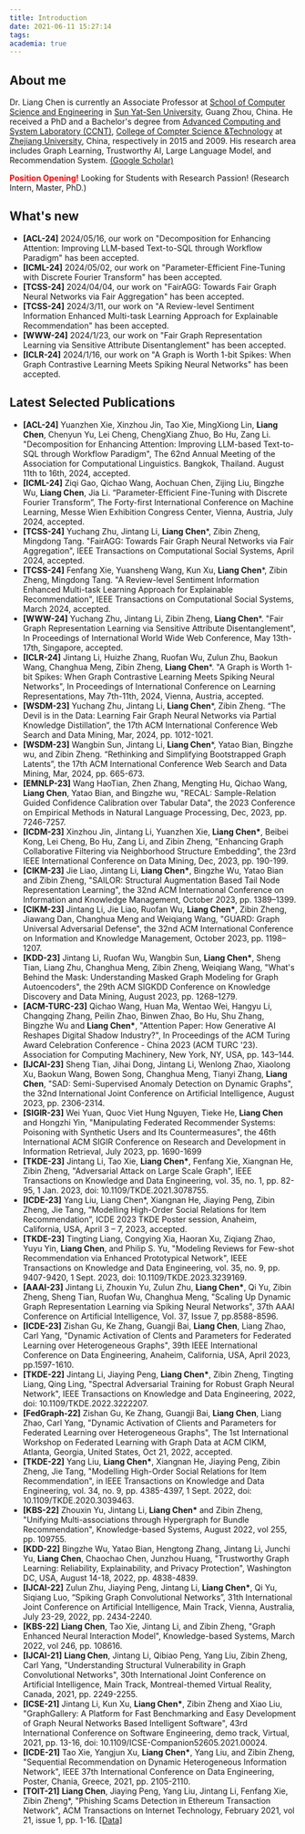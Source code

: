 ```yaml
---
title: Introduction
date: 2021-06-11 15:27:14
tags:
academia: true
---
```


## About me

Dr. Liang Chen is currently an Associate Professor at [School of Computer Science and Engineering](http://sdcs.sysu.edu.cn/) in [Sun Yat-Sen University](http://www.sysu.edu.cn/cn/index.htm), Guang Zhou, China. He received a PhD and a Bachelor's degree from [Advanced Computing and System Laboratory (CCNT)](http://ccnt.zju.edu.cn/), [College of Compter Science &Technology](http://www.cs.zju.edu.cn) at [Zhejiang University](https://www.zju.edu.cn/english/), China, respectively in 2015 and 2009. His research area includes Graph Learning, Trustworthy AI, Large Language Model, and Recommendation System. [(Google Scholar)](https://scholar.google.com/citations?user=pGZtPjcAAAAJ&hl=en)

**<font color=red>Position Opening!</font>** Looking for Students with Research Passion! (Research Intern, Master, PhD.)


## What's new

* **[ACL-24]** 2024/05/16, our work on "Decomposition for Enhancing Attention: Improving LLM-based Text-to-SQL through Workflow Paradigm" has been accepted.
* **[ICML-24]** 2024/05/02, our work on "Parameter-Efficient Fine-Tuning with Discrete Fourier Transform" has been accepted.
* **[TCSS-24]** 2024/04/04, our work on "FairAGG: Towards Fair Graph Neural Networks via Fair Aggregation" has been accepted.
* **[TCSS-24]** 2024/3/11, our work on "A Review-level Sentiment Information Enhanced Multi-task Learning Approach for Explainable Recommendation" has been accepted.
* **[WWW-24]** 2024/1/23, our work on "Fair Graph Representation Learning via Sensitive Attribute Disentanglement" has been accepted.
* **[ICLR-24]** 2024/1/16, our work on "A Graph is Worth 1-bit Spikes: When Graph Contrastive Learning Meets Spiking Neural Networks" has been accepted.
<!-- * **[WSDM-23]** 2023/10/20, Our two works on "The Devil is in the Data: Learning Fair Graph Neural Networks via Partial Knowledge Distillation" and "Rethinking and Simplifying Bootstrapped Graph Latents" have been accepted.
* **[EMNLP-23]** 2023/10/07, Our work on Sample-Relation Guided Confidence Calibration over Tabular Data has been accepted.
* **[ICDM-23]** 2023/09/03, Our work on Enhancing Graph Collaborative Filtering via Neighborhood Structure Embedding has been accepted.
* **[CollaborateCom-23]** 2023/09/03, Our two works on "Improving Code Representation Learning via Multi-view Contrastive Graph Pooling for Abstract Syntax Tree" and "Structural Adversarial Attack for Code Representation Models" have been accepted.
* **[CIKM-23]** 2023/08/06, Our two works on "Structural Augmentation Based Tail Node Representation Learning" and "Graph Universal Adversarial Defense" have been accepted.
* **[KDD-23]** 2023/05/17, Our work on Understanding Masked Graph Modeling for Graph Autoencoders has been accepted.
* **[IJCAI-LLM-23]** 2023/04/20, Our work on How Generative AI Reshapes Digital Shadow Industry has been accepted.
* **[IJCAI-23]** 2023/04/20, Our collaboration with Ant Group on Semi-Supervised Anomaly Detection has been accepted.
* **[SIGIR-23]** 2023/04/06, Our collaboration with UQ on Federated Recommender Systems has been accepted.
* **[ICDE-23]** 2023/02/17, Our work on Modelling High-Order Social Relations for Item Recommendation has been accepted.
* **[TKDE-23]** 2023/01/15, Our work on Modeling Reviews for Few-shot Recommendation and Adversarial Attack on Large Scale Graph have been accepted.
* **[AAAI-23]** 2022/11/19, Our work on the use of Spiking Neural Networks to Scale Up Dynamic Graph Representation Learning has been accepted.
* **[ICDE-23]** 2022/11/19, Our work on Federated Learning over Heterogeneous Graphs has been accepted. -->
<!-- * **[TKDE-22]** 2022/11/04, Our work on Spectral Adversarial Training for Robust Graph Neural Network has been accepted. -->


## Latest Selected Publications

* **[ACL-24]** Yuanzhen Xie, Xinzhou Jin, Tao Xie, MingXiong Lin, **Liang Chen**, Chenyun Yu, Lei Cheng, ChengXiang Zhuo, Bo Hu, Zang Li. "Decomposition for Enhancing Attention: Improving LLM-based Text-to-SQL through Workflow Paradigm", The 62nd Annual Meeting of the Association for Computational Linguistics. Bangkok, Thailand. August 11th to 16th, 2024, accepted.
* **[ICML-24]** Ziqi Gao, Qichao Wang, Aochuan Chen, Zijing Liu, Bingzhe Wu, **Liang Chen**, Jia Li. “Parameter-Efficient Fine-Tuning with Discrete Fourier Transform”, The Forty-first International Conference on Machine Learning, Messe Wien Exhibition Congress Center, Vienna, Austria, July 2024, accepted.
* **[TCSS-24]** Yuchang Zhu, Jintang Li, **Liang Chen***, Zibin Zheng, Mingdong Tang. "FairAGG: Towards Fair Graph Neural Networks via Fair Aggregation", IEEE Transactions on Computational Social Systems, April 2024, accepted.
* **[TCSS-24]** Fenfang Xie, Yuansheng Wang, Kun Xu, **Liang Chen***, Zibin Zheng, Mingdong Tang. "A Review-level Sentiment Information Enhanced Multi-task Learning Approach for Explainable Recommendation", IEEE Transactions on Computational Social Systems, March 2024, accepted.
* **[WWW-24]** Yuchang Zhu, Jintang Li, Zibin Zheng, **Liang Chen***. "Fair Graph Representation Learning via Sensitive Attribute Disentanglement", In Proceedings of International World Wide Web Conference, May 13th-17th, Singapore, accepted.
* **[ICLR-24]** Jintang Li, Huizhe Zhang, Ruofan Wu, Zulun Zhu, Baokun Wang, Changhua Meng, Zibin Zheng, **Liang Chen***. "A Graph is Worth 1-bit Spikes: When Graph Contrastive Learning Meets Spiking Neural Networks", In Proceedings of International Conference on Learning Representations, May 7th-11th, 2024, Vienna, Austria, accepted.
* **[WSDM-23]** Yuchang Zhu, Jintang Li, **Liang Chen***, Zibin Zheng. “The Devil is in the Data: Learning Fair Graph Neural Networks via Partial Knowledge Distillation”, the 17th ACM International Conference Web Search and Data Mining, Mar, 2024, pp. 1012-1021.
* **[WSDM-23]** Wangbin Sun, Jintang Li, **Liang Chen***, Yatao Bian, Bingzhe wu, and Zibin Zheng. “Rethinking and Simplifying Bootstrapped Graph Latents”, the 17th ACM International Conference Web Search and Data Mining, Mar, 2024, pp. 665-673.
* **[EMNLP-23]** Wang HaoTian, Zhen Zhang, Mengting Hu, Qichao Wang, **Liang Chen**, Yatao Bian, and Bingzhe wu, "RECAL: Sample-Relation Guided Confidence Calibration over Tabular Data", the 2023 Conference on Empirical Methods in Natural Language Processing, Dec, 2023, pp. 7246-7257.
* **[ICDM-23]** Xinzhou Jin, Jintang Li, Yuanzhen Xie, **Liang Chen\***, Beibei Kong, Lei Cheng, Bo Hu, Zang Li, and Zibin Zheng, "Enhancing Graph Collaborative Filtering via Neighborhood Structure Embedding", the 23rd IEEE International Conference on Data Mining, Dec, 2023, pp. 190-199.
* **[CIKM-23]** Jie Liao, Jintang Li, **Liang Chen\***, Bingzhe Wu, Yatao Bian and Zibin Zheng, "SAILOR: Structural Augmentation Based Tail Node Representation Learning", the 32nd ACM International Conference on Information and Knowledge Management, October 2023, pp. 1389–1399.
* **[CIKM-23]** Jintang Li, Jie Liao, Ruofan Wu, **Liang Chen\***, Zibin Zheng, Jiawang Dan, Changhua Meng and Weiqiang Wang, "GUARD: Graph Universal Adversarial Defense", the 32nd ACM International Conference on Information and Knowledge Management, October 2023, pp. 1198–1207.
* **[KDD-23]** Jintang Li, Ruofan Wu, Wangbin Sun, **Liang Chen\***, Sheng Tian, Liang Zhu, Changhua Meng, Zibin Zheng, Weiqiang Wang, "What's Behind the Mask: Understanding Masked Graph Modeling for Graph Autoencoders", the 29th ACM SIGKDD Conference on Knowledge Discovery and Data Mining, August 2023, pp. 1268–1279.
* **[ACM-TURC-23]** Qichao Wang, Huan Ma, Wentao Wei, Hangyu Li, Changqing Zhang, Peilin Zhao, Binwen Zhao, Bo Hu, Shu Zhang, Bingzhe Wu and  **Liang Chen\***, "Attention Paper: How Generative AI Reshapes Digital Shadow Industry?", In Proceedings of the ACM Turing Award Celebration Conference - China 2023 (ACM TURC '23). Association for Computing Machinery, New York, NY, USA, pp. 143–144.
* **[IJCAI-23]** Sheng Tian, Jihai Dong, Jintang Li, Wenlong Zhao, Xiaolong Xu, Baokun Wang, Bowen Song, Changhua Meng, Tianyi Zhang, **Liang Chen**, "SAD: Semi-Supervised Anomaly Detection on Dynamic Graphs", the 32nd International Joint Conference on Artificial Intelligence, August 2023, pp. 2306-2314.
* **[SIGIR-23]** Wei Yuan, Quoc Viet Hung Nguyen, Tieke He, **Liang Chen** and Hongzhi Yin, "Manipulating Federated Recommender Systems: Poisoning with Synthetic Users and Its Countermeasures", the 46th International ACM SIGIR Conference on Research and Development in Information Retrieval, July 2023, pp. 1690-1699
* **[TKDE-23]** Jintang Li, Tao Xie, **Liang Chen\***, Fenfang Xie, Xiangnan He, Zibin Zheng, "Adversarial Attack on Large Scale Graph", IEEE Transactions on Knowledge and Data Engineering, vol. 35, no. 1, pp. 82-95, 1 Jan. 2023, doi: 10.1109/TKDE.2021.3078755.
* **[ICDE-23]** Yang Liu, Liang Chen*, Xiangnan He, Jiaying Peng, Zibin Zheng, Jie Tang, “Modelling High-Order Social Relations for Item Recommendation”, ICDE 2023 TKDE Poster session, Anaheim, California, USA, April 3 – 7, 2023, accepted.
* **[TKDE-23]** Tingting Liang, Congying Xia, Haoran Xu, Ziqiang Zhao, Yuyu Yin, **Liang Chen**, and Philip S. Yu, "Modeling Reviews for Few-shot Recommendation via Enhanced Prototypical Network", IEEE Transactions on Knowledge and Data Engineering, vol. 35, no. 9, pp. 9407-9420, 1 Sept. 2023, doi: 10.1109/TKDE.2023.3239169.
* **[AAAI-23]** Jintang Li, Zhouxin Yu, Zulun Zhu, **Liang Chen\***, Qi Yu, Zibin Zheng, Sheng Tian, Ruofan Wu, Changhua Meng, "Scaling Up Dynamic Graph Representation Learning via Spiking Neural Networks", 37th AAAI Conference on Artificial Intelligence,  Vol. 37, Issue 7, pp.8588-8596.
* **[ICDE-23]** Zishan Gu, Ke Zhang, Guangji Bai, **Liang Chen**, Liang Zhao, Carl Yang, "Dynamic Activation of Clents and Parameters for Federated Learning over Heterogeneous Graphs", 39th IEEE International Conference on Data Engineering, Anaheim, California, USA, April 2023, pp.1597-1610.
* **[TKDE-22]** Jintang Li, Jiaying Peng, **Liang Chen\***, Zibin Zheng, Tingting Liang, Qing Ling, "Spectral Adversarial Training for Robust Graph Neural Network", IEEE Transactions on Knowledge and Data Engineering, 2022, doi: 10.1109/TKDE.2022.3222207.
* **[FedGraph-22]** Zishan Gu, Ke Zhang, Guangji Bai, **Liang Chen**, Liang Zhao, Carl Yang, "Dynamic Activation of Clients and Parameters for Federated Learning over Heterogeneous Graphs", The 1st International Workshop on Federated Learning with Graph Data at ACM CIKM, Atlanta, Georgia, United States, Oct 21, 2022, accepted.
* **[TKDE-22]** Yang Liu, **Liang Chen\***, Xiangnan He, Jiaying Peng, Zibin Zheng, Jie Tang, "Modelling High-Order Social Relations for Item Recommendation", in IEEE Transactions on Knowledge and Data Engineering, vol. 34, no. 9, pp. 4385-4397, 1 Sept. 2022, doi: 10.1109/TKDE.2020.3039463.
* **[KBS-22]** Zhouxin Yu, Jintang Li, **Liang Chen\*** and Zibin Zheng, "Unifying Multi-associations through Hypergraph for Bundle Recommendation", Knowledge-based Systems, August 2022, vol 255, pp. 109755.
* **[KDD-22]** Bingzhe Wu, Yatao Bian, Hengtong Zhang, Jintang Li, Junchi Yu, **Liang Chen**, Chaochao Chen, Junzhou Huang, "Trustworthy Graph Learning: Reliability, Explainability, and Privacy Protection", Washington DC, USA, August 14-18, 2022, pp. 4838-4839.
* **[IJCAI-22]** Zulun Zhu, Jiaying Peng, Jintang Li, **Liang Chen\***, Qi Yu, Siqiang Luo, “Spiking Graph Convolutional Networks”, 31th International Joint Conference on Artificial Intelligence, Main Track, Vienna, Australia, July 23-29, 2022, pp. 2434-2240.
* **[KBS-22]** **Liang Chen**, Tao Xie, Jintang Li, and Zibin Zheng, "Graph Enhanced Neural Interaction Model", Knowledge-based Systems, March 2022, vol 246, pp. 108616.
* **[IJCAI-21]** **Liang Chen**, Jintang Li, Qibiao Peng, Yang Liu, Zibin Zheng, Carl Yang, "Understanding Structural Vulnerability in Graph Convolutional Networks", 30th International Joint Conference on Artificial Intelligence, Main Track, Montreal-themed Virtual Reality, Canada, 2021, pp. 2249-2255.
* **[ICSE-21]** Jintang Li, Kun Xu, **Liang Chen\***, Zibin Zheng and Xiao Liu, "GraphGallery: A Platform for Fast Benchmarking and Easy Development of Graph Neural Networks Based Intelligent Software", 43rd International Conference on Software Engineering, demo track, Virtual, 2021, pp. 13-16, doi: 10.1109/ICSE-Companion52605.2021.00024.
* **[ICDE-21]** Tao Xie, Yangjun Xu, **Liang Chen\***, Yang Liu, and Zibin Zheng, "Sequential Recommendation on Dynamic Heterogeneous Information Network", IEEE 37th International Conference on Data Engineering, Poster, Chania, Greece, 2021, pp. 2105-2110.
* **[TOIT-21]** **Liang Chen**, Jiaying Peng, Yang Liu, Jintang Li, Fenfang Xie, Zibin Zheng\*, "Phishing Scams Detection in Ethereum Transaction Network", ACM Transactions on Internet Technology, February 2021, vol 21, issue 1, pp. 1-16. [[Data]](https://www.kaggle.com/xblock/ethereum-phishing-transaction-network)
<!-- * **[TKDE-20]** Yang Liu, **Liang Chen\***, Xiangnan He, Jiaying Peng, Zibin Zheng, Jie Tang, "Modelling High-Order Social Relations for Item Recommendation", IEEE Transactions on Knowledge and Data Engineering, doi: 10.1109/TKDE.2020.3039463.
* **[SIGIR-20]** Yang Liu, Xianzhuo Xia, **Liang Chen\***, Xiangnan He, Carl Yang, Zibin Zheng, "Certifiable Robustness to Discrete Adversarial Perturbations for Factorization Machines", *43rd International ACM SIGIR Conference on Research and Development in Information Retrieval, Research Paper*, Xi'an, China, July 25-30, 2020, pp.419-428.
* **[ECAI-20]** Yang Liu, Jiaying Peng, **Liang Chen\***, Zibin Zheng, "Abstract Interpretation based Robustness Certification for Graph Convolutional Networks", *24th European Conference on Artificial Intelligence*, Full Paper, Santiago, Spain, June 8-12, 2020, pp.1309-1315.[[PDF]](/attaches/ECAI_1.pdf)
* **[ECAI-20]** Yangjun Xu, **Liang Chen\***, Fenfang Xie, Weibo Hu, Jieming Zhu, Chuan Chen, Zibin Zheng, "Directional Adversarial Training for Recommender Systems", 24th European Conference on Artificial Intelligence, Full Paper, Santiago, Spain, June 8-12, 2020, pp.553-560. [[PDF]](/attaches/ECAI_2.pdf)
* **[IJCAI-19]** **Liang Chen**, Yang Liu, Xiangnan He, Lianli Gao, and Zibin Zheng, "Matching User with Item Set: Collaborative Bundle Recommendation with Attention Network", *IEEE International Joint Conference on Artificial Intelligence*, Macao, China, 2019, pp.2095-2101. [[Code]](https://github.com/yliuSYSU/DAM) -->